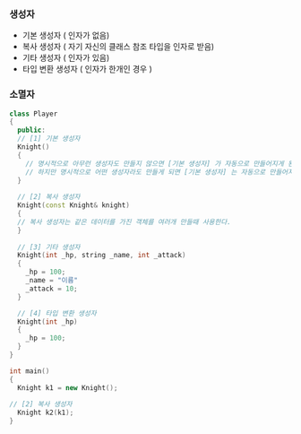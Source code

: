 ### 생성자
- 기본 생성자 ( 인자가 없음)
- 복사 생성자 ( 자기 자신의 클래스 참조 타입을 인자로 받음) 
- 기타 생성자 ( 인자가 있음)
- 타입 변환 생성자 ( 인자가 한개인 경우 )
### 소멸자
```C++
class Player
{
  public:
  // [1] 기본 생성자
  Knight()
  {
    // 명시적으로 아무런 생성자도 만들지 않으면 [기본 생성자] 가 자동으로 만들어지게 된다.
    // 하지만 명시적으로 어떤 생성자라도 만들게 되면 [기본 생성자] 는 자동으로 만들어지지 않게 된다.
  }
  
  // [2] 복사 생성자
  Knight(const Knight& knight)
  {
  // 복사 생성자는 같은 데이터를 가진 객체를 여러개 만들때 사용한다.
  } 
  
  // [3] 기타 생성자
  Knight(int _hp, string _name, int _attack)
  {
    _hp = 100;
    _name = "이름"
    _attack = 10;
  }

  // [4] 타입 변환 생성자
  Knight(int _hp)
  {
    _hp = 100;
  }
}

int main()
{
  Knight k1 = new Knight();
  
// [2] 복사 생성자
  Knight k2(k1);
}
```
